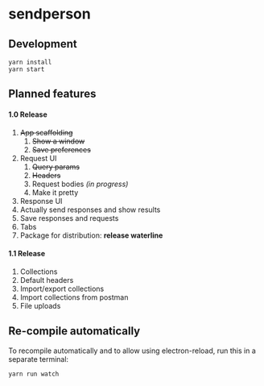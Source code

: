 # sendperson

## Development

```
yarn install
yarn start
```

## Planned features

#### 1.0 Release
1. ~~App scaffolding~~
   1. ~~Show a window~~
   1. ~~Save preferences~~
1. Request UI
   1. ~~Query params~~
   1. ~~Headers~~
   1. Request bodies _(in progress)_
   1. Make it pretty
1. Response UI
1. Actually send responses and show results
1. Save responses and requests
1. Tabs
1. Package for distribution: **release waterline**
#### 1.1 Release   
1. Collections
1. Default headers
1. Import/export collections
1. Import collections from postman
1. File uploads

## Re-compile automatically

To recompile automatically and to allow using electron-reload, run this in a separate terminal:

```yarn run watch```